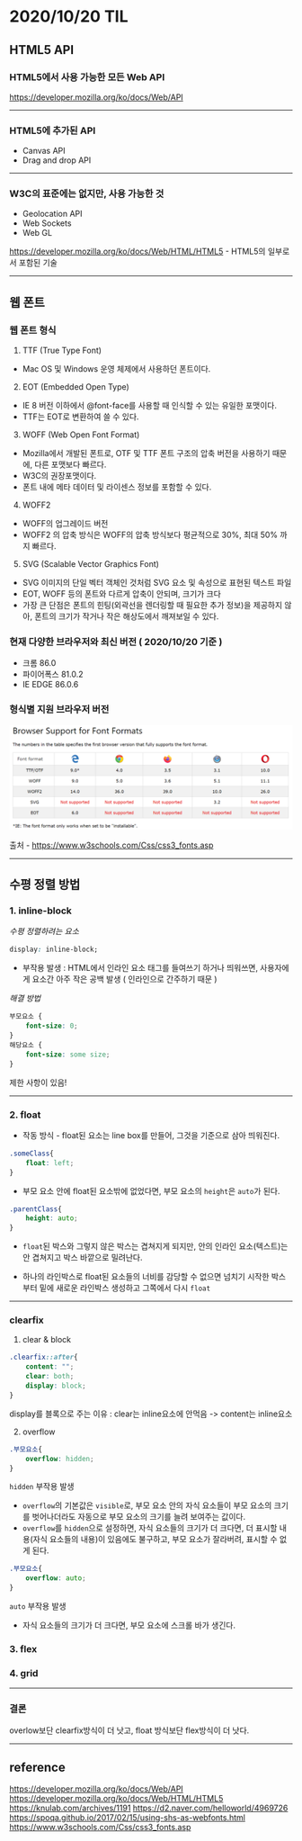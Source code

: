 # 2020/10/20 TIL

## HTML5 API

### HTML5에서 사용 가능한 모든 Web API

https://developer.mozilla.org/ko/docs/Web/API

---

### HTML5에 추가된 API

- Canvas API
- Drag and drop API

---

### W3C의 표준에는 없지만, 사용 가능한 것

- Geolocation API
- Web Sockets
- Web GL

https://developer.mozilla.org/ko/docs/Web/HTML/HTML5 - HTML5의 일부로서 포함된 기술

---

## 웹 폰트

### 웹 폰트 형식

1. TTF (True Type Font)

- Mac OS 및 Windows 운영 체제에서 사용하던 폰트이다.

2. EOT (Embedded Open Type)

- IE 8 버전 이하에서 @font-face를 사용할 때 인식할 수 있는 유일한 포맷이다.
- TTF는 EOT로 변환하여 쓸 수 있다.

3. WOFF (Web Open Font Format)

- Mozilla에서 개발된 폰트로, OTF 및 TTF 폰트 구조의 압축 버전을 사용하기 때문에, 다른 포맷보다 빠르다.
- W3C의 권장포맷이다.
- 폰트 내에 메타 데이터 및 라이센스 정보를 포함할 수 있다.

4. WOFF2

- WOFF의 업그레이드 버전
- WOFF2 의 압축 방식은 WOFF의 압축 방식보다 평균적으로 30%, 최대 50% 까지 빠르다.

5. SVG (Scalable Vector Graphics Font)

- SVG 이미지의 단일 벡터 객체인 것처럼 SVG 요소 및 속성으로 표현된 텍스트 파일
- EOT, WOFF 등의 폰트와 다르게 압축이 안되며, 크기가 크다
- 가장 큰 단점은 폰트의 힌팅(외곽선을 렌더링할 때 필요한 추가 정보)을 제공하지 않아, 폰트의 크기가 작거나 작은 해상도에서 깨져보일 수 있다.

### 현재 다양한 브라우저와 최신 버전 ( 2020/10/20 기준 )

- 크롬 86.0
- 파이어폭스 81.0.2
- IE EDGE 86.0.6

### 형식별 지원 브라우저 버전

![fontsAvailableBrowser](./assets/browser_fonts.PNG)

출처 - https://www.w3schools.com/Css/css3_fonts.asp

---

## 수평 정렬 방법

### 1. inline-block

_수평 정렬하려는 요소_

```CSS
display: inline-block;
```

- 부작용 발생 : HTML에서 인라인 요소 태그를 들여쓰기 하거나 띄워쓰면, 사용자에게 요소간 아주 작은 공백 발생 ( 인라인으로 간주하기 때문 )

_해결 방법_

```CSS
부모요소 {
    font-size: 0;
}
해당요소 {
    font-size: some size;
}
```

제한 사항이 있음!

---

### 2. float

- 작동 방식 - float된 요소는 line box를 만들어, 그것을 기준으로 삼아 띄워진다.

```CSS
.someClass{
    float: left;
}
```

- 부모 요소 안에 float된 요소밖에 없었다면, 부모 요소의 `height`은 `auto`가 된다.

```CSS
.parentClass{
    height: auto;
}
```

- `float`된 박스와 그렇지 않은 박스는 겹쳐지게 되지만,
  안의 인라인 요소(텍스트)는 안 겹쳐지고 박스 바깥으로 밀려난다.

- 하나의 라인박스로 float된 요소들의 너비를 감당할 수 없으면
  넘치기 시작한 박스 부터 밑에 새로운 라인박스 생성하고 그쪽에서 다시 `float`

---

### clearfix

1. clear & block

```CSS
.clearfix::after{
    content: "";
    clear: both;
    display: block;
}
```

display를 블록으로 주는 이유 : clear는 inline요소에 안먹음 -> content는 inline요소

2. overflow

```CSS
.부모요소{
    overflow: hidden;
}
```

`hidden` 부작용 발생

- `overflow`의 기본값은 `visible`로, 부모 요소 안의 자식 요소들이 부모 요소의 크기를 벗어나더라도 자동으로 부모 요소의 크기를 늘려 보여주는 값이다.
- `overflow`를 `hidden`으로 설정하면, 자식 요소들의 크기가 더 크다면, 더 표시할 내용(자식 요소들의 내용)이 있음에도 불구하고, 부모 요소가 잘라버려, 표시할 수 없게 된다.

```CSS
.부모요소{
    overflow: auto;
}
```

`auto` 부작용 발생

- 자식 요소들의 크기가 더 크다면, 부모 요소에 스크롤 바가 생긴다.

### 3. flex

### 4. grid

---

### 결론

overlow보단 clearfix방식이 더 낫고,
float 방식보단 flex방식이 더 낫다.

---

## reference

https://developer.mozilla.org/ko/docs/Web/API
https://developer.mozilla.org/ko/docs/Web/HTML/HTML5
https://knulab.com/archives/1191
https://d2.naver.com/helloworld/4969726
https://spoqa.github.io/2017/02/15/using-shs-as-webfonts.html
https://www.w3schools.com/Css/css3_fonts.asp
